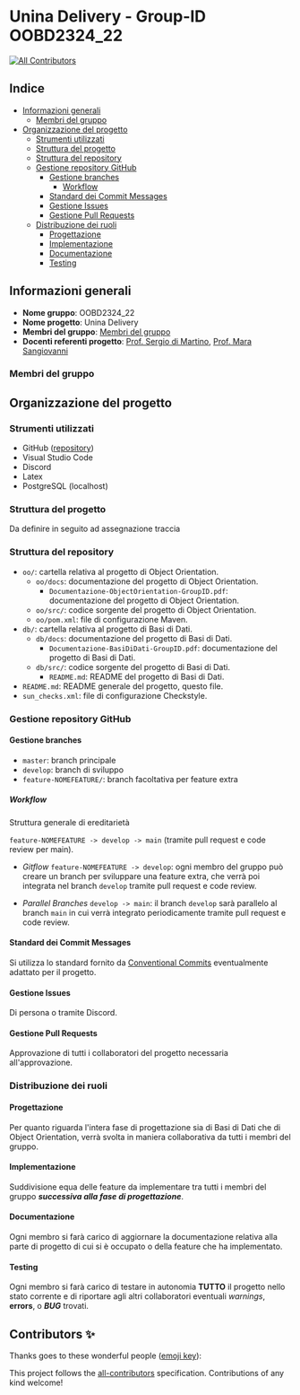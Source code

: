 # Unina Delivery - Group-ID OOBD2324_22

<!-- ALL-CONTRIBUTORS-BADGE:START - Do not remove or modify this section -->

[![All Contributors](https://img.shields.io/badge/all_contributors-1-orange.svg?style=flat-square)](#contributors-)

<!-- ALL-CONTRIBUTORS-BADGE:END -->

## Indice

- [Informazioni generali](#informazioni-generali)
  - [Membri del gruppo](#membri-del-gruppo)
- [Organizzazione del progetto](#organizzazione-del-progetto)
  - [Strumenti utilizzati](#strumenti-utilizzati)
  - [Struttura del progetto](#struttura-del-progetto)
  - [Struttura del repository](#struttura-del-repository)
  - [Gestione repository GitHub](#gestione-repository-github)
    - [Gestione branches](#gestione-branches)
      - [Workflow](#workflow)
    - [Standard dei Commit Messages](#standard-dei-commit-messages)
    - [Gestione Issues](#gestione-issues)
    - [Gestione Pull Requests](#gestione-pull-requests)
  - [Distribuzione dei ruoli](#distribuzione-dei-ruoli)
    - [Progettazione](#progettazione)
    - [Implementazione](#implementazione)
    - [Documentazione](#documentazione)
    - [Testing](#testing)

## Informazioni generali

- **Nome gruppo**: OOBD2324_22
- **Nome progetto**: Unina Delivery
- **Membri del gruppo**: [Membri del gruppo](#membri-del-gruppo)
- **Docenti referenti progetto**: [Prof. Sergio di Martino](https://www.docenti.unina.it/#!/professor/53455247494f4449204d415254494e4f444d5253524737364232364638333952/riferimenti), [Prof. Mara Sangiovanni](https://www.docenti.unina.it/#!/professor/4d41524153414e47494f56414e4e49534e474d524137354c34314638333949/riferimenti)

### Membri del gruppo

<!-- ALL-CONTRIBUTORS-LIST:START - Do not remove or modify this section -->
<!-- prettier-ignore-start -->
<!-- markdownlint-disable -->
<!-- markdownlint-restore -->
<!-- prettier-ignore-end -->

<!-- ALL-CONTRIBUTORS-LIST:END -->

## Organizzazione del progetto

### Strumenti utilizzati

- GitHub ([repository](https://www.youtube.com/watch?v=p7YXXieghto))
- Visual Studio Code
- Discord
- Latex
- PostgreSQL (localhost)

### Struttura del progetto

Da definire in seguito ad assegnazione traccia

### Struttura del repository

- `oo/`: cartella relativa al progetto di Object Orientation.
  - `oo/docs`: documentazione del progetto di Object Orientation.
    - `Documentazione-ObjectOrientation-GroupID.pdf`: documentazione del progetto di Object Orientation.
  - `oo/src/`: codice sorgente del progetto di Object Orientation.
  - `oo/pom.xml`: file di configurazione Maven.
- `db/`: cartella relativa al progetto di Basi di Dati.
  - `db/docs`: documentazione del progetto di Basi di Dati.
    - `Documentazione-BasiDiDati-GroupID.pdf`: documentazione del progetto di Basi di Dati.
  - `db/src/`: codice sorgente del progetto di Basi di Dati.
    - `README.md`: README del progetto di Basi di Dati.
- `README.md`: README generale del progetto, questo file.
- `sun_checks.xml`: file di configurazione Checkstyle.

### Gestione repository GitHub

#### Gestione branches

- `master`: branch principale
- `develop`: branch di sviluppo
- `feature-NOMEFEATURE/`: branch facoltativa per feature extra

##### Workflow

Struttura generale di ereditarietà

`feature-NOMEFEATURE -> develop -> main` (tramite pull request e code review per main).

- _Gitflow_ `feature-NOMEFEATURE -> develop`: ogni membro del gruppo può creare un branch per sviluppare una feature extra, che verrà poi integrata nel branch `develop` tramite pull request e code review.

- _Parallel Branches_ `develop -> main`: il branch `develop` sarà parallelo al branch `main` in cui verrà integrato periodicamente tramite pull request e code review.

#### Standard dei Commit Messages

Si utilizza lo standard fornito da [Conventional Commits](https://www.conventionalcommits.org/en/v1.0.0/) eventualmente adattato per il progetto.

#### Gestione Issues

Di persona o tramite Discord.

#### Gestione Pull Requests

Approvazione di tutti i collaboratori del progetto necessaria all'approvazione.

### Distribuzione dei ruoli

#### Progettazione

Per quanto riguarda l'intera fase di progettazione sia di Basi di Dati che di Object Orientation, verrà svolta in maniera collaborativa da tutti i membri del gruppo.

#### Implementazione

Suddivisione equa delle feature da implementare tra tutti i membri del gruppo **_successiva alla fase di progettazione_**.

#### Documentazione

Ogni membro si farà carico di aggiornare la documentazione relativa alla parte di progetto di cui si è occupato o della feature che ha implementato.

#### Testing

Ogni membro si farà carico di testare in autonomia **TUTTO** il progetto nello stato corrente e di riportare agli altri collaboratori eventuali _warnings_, **errors**, o **_BUG_** trovati.

## Contributors ✨

Thanks goes to these wonderful people ([emoji key](https://allcontributors.org/docs/en/emoji-key)):

<!-- ALL-CONTRIBUTORS-LIST:START - Do not remove or modify this section -->
<!-- prettier-ignore-start -->
<!-- markdownlint-disable -->
<!-- markdownlint-restore -->
<!-- prettier-ignore-end -->

<!-- ALL-CONTRIBUTORS-LIST:END -->

This project follows the [all-contributors](https://GitHub.com/all-contributors/all-contributors) specification. Contributions of any kind welcome!
